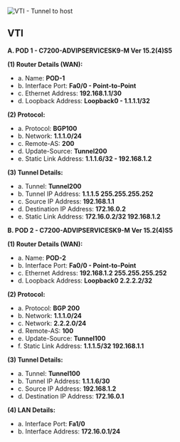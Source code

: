 ![VTI - Tunnel to host](https://user-images.githubusercontent.com/51066040/58454957-6489ab00-8163-11e9-8244-97ba1816f5f5.png)

## VTI

**A. POD 1 - C7200-ADVIPSERVICESK9-M Ver 15.2(4)S5**

**(1) Router Details (WAN):**
* a. Name: **POD-1**
* b. Interface Port: **Fa0/0 - Point-to-Point**
* c. Ethernet Address: **192.168.1.1/30**
* d. Loopback Address: **Loopback0 - 1.1.1.1/32**

**(2) Protocol:**
* a. Protocol: **BGP100**
* b. Network: **1.1.1.0/24**
* c. Remote-AS: **200**
* d. Update-Source: **Tunnel200**
* e. Static Link Address: **1.1.1.6/32 - 192.168.1.2**

**(3) Tunnel Details:**
* a. Tunnel: **Tunnel200**
* b. Tunnel IP Address: **1.1.1.5 255.255.255.252**
* c. Source IP Address: **192.168.1.1**
* d. Destination IP Address: **172.16.0.2**
* e. Static Link Address: **172.16.0.2/32 192.168.1.2**

**B. POD 2 - C7200-ADVIPSERVICESK9-M Ver 15.2(4)S5**

**(1) Router Details (WAN):**
* a. Name: **POD-2**
* b. Interface Port: **Fa0/0 - Point-to-Point**
* c. Ethernet Address: **192.168.1.2 255.255.255.252**
* d. Loopback Address: **Loopback0 2.2.2.2/32**

**(2) Protocol:**
* a. Protocol: **BGP 200**
* b. Network: **1.1.1.0/24**
* c. Network: **2.2.2.0/24**
* d. Remote-AS: **100**
* e. Update-Source: **Tunnel100**
* f. Static Link Address: **1.1.1.5/32 192.168.1.1**

**(3) Tunnel Details:**
* a. Tunnel: **Tunnel100**
* b. Tunnel IP Address: **1.1.1.6/30**
* c. Source IP Address: **192.168.1.2**
* d. Destination IP Address: **172.16.0.1**

**(4) LAN Details:**
* a. Interface Port: **Fa1/0**
* b. Interface Address: **172.16.0.1/24**


